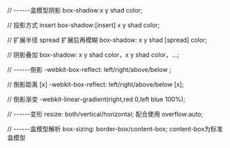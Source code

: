 
// ------盒模型阴影
box-shadow:x y shad color;

// 投影方式 insert
box-shadow:[insert] x y shad color;

// 扩展半径 spread 扩展后再模糊
box-shadow: x y shad [spread] color;

// 阴影叠加
box-shadow: x y shad color，x y shad  color，...;

// ------倒影
-webkit-box-reflect: left/right/above/below ;

// 倒影距离 [x]
-webkit-box-reflect: left/right/above/below [x];

// 倒影渐变
-webkit-linear-gradient(right,red 0,left blue 100%);


// ------变形
resize: both/vertical/horizontal;
配合使用
overflow:auto;

// ------盒模型解析
box-sizing: border-box/content-box;
content-box为标准盒模型



